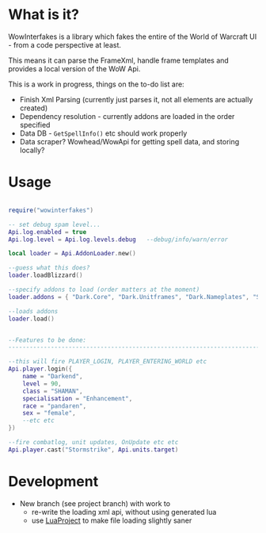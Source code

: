 What is it?
===========

WowInterfakes is a library which fakes the entire of the World of Warcraft UI - from a code perspective at least.

This means it can parse the FrameXml, handle frame templates and provides a local version of the WoW Api.

This is a work in progress, things on the to-do list are:

* Finish Xml Parsing (currently just parses it, not all elements are actually created)
* Dependency resolution - currently addons are loaded in the order specified
* Data DB - `GetSpellInfo()` etc should work properly
* Data scraper? Wowhead/WowApi for getting spell data, and storing locally?

Usage
=====

````lua

require("wowinterfakes")

-- set debug spam level...
Api.log.enabled = true	
Api.log.level = Api.log.levels.debug   --debug/info/warn/error

local loader = Api.AddonLoader.new()	

--guess what this does?
loader.loadBlizzard()

--specify addons to load (order matters at the moment)
loader.addons = { "Dark.Core", "Dark.Unitframes", "Dark.Nameplates", "Skada" }

--loads addons
loader.load()


--Features to be done:
------------------------------------------------------------------------------------

--this will fire PLAYER_LOGIN, PLAYER_ENTERING_WORLD etc
Api.player.login({
	name = "Darkend",
	level = 90,
	class = "SHAMAN",
	specialisation = "Enhancement",
	race = "pandaren",
	sex = "female",
	--etc etc
})

--fire combatlog, unit updates, OnUpdate etc etc
Api.player.cast("Stormstrike", Api.units.target)

````

Development
===========

* New branch (see project branch) with work to 
  * re-write the loading xml api, without using generated lua
  * use [LuaProject][1] to make file loading slightly saner


[1]: https://github.com/Pondidum/LuaProject
